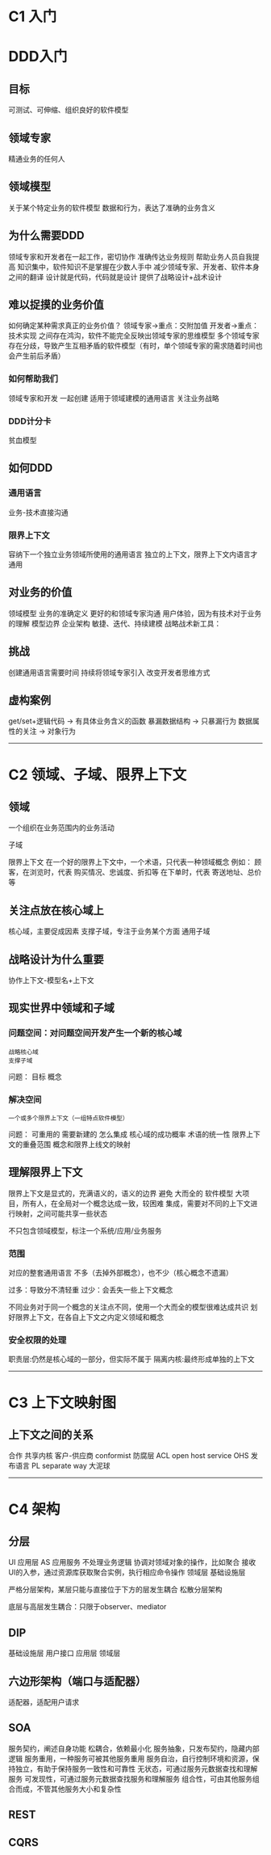 

# C1 入门

# DDD入门
## 目标
可测试、可伸缩、组织良好的软件模型

## 领域专家
精通业务的任何人

## 领域模型
关于某个特定业务的软件模型
数据和行为，表达了准确的业务含义

## 为什么需要DDD
领域专家和开发者在一起工作，密切协作
准确传达业务规则
帮助业务人员自我提高
知识集中，软件知识不是掌握在少数人手中
减少领域专家、开发者、软件本身之间的翻译
设计就是代码，代码就是设计
提供了战略设计+战术设计

## 难以捉摸的业务价值
如何确定某种需求真正的业务价值？
领域专家->重点：交附加值
开发者->重点：技术实现
之间存在鸿沟，软件不能完全反映出领域专家的思维模型
多个领域专家存在分歧，导致产生互相矛盾的软件模型（有时，单个领域专家的需求随着时间也会产生前后矛盾）

### 如何帮助我们
领域专家和开发 一起创建 适用于领域建模的通用语言
关注业务战略

### DDD计分卡
贫血模型


## 如何DDD
### 通用语言
业务-技术直接沟通

### 限界上下文
容纳下一个独立业务领域所使用的通用语言
独立的上下文，限界上下文内语言才通用

## 对业务的价值
领域模型
业务的准确定义
更好的和领域专家沟通
用户体验，因为有技术对于业务的理解
模型边界
企业架构
敏捷、迭代、持续建模
战略战术新工具：

## 挑战
创建通用语言需要时间
持续将领域专家引入
改变开发者思维方式

## 虚构案例
get/set+逻辑代码 -> 有具体业务含义的函数
暴漏数据结构 -> 只暴漏行为
数据属性的关注 -> 对象行为

---
# C2 领域、子域、限界上下文
## 领域
一个组织在业务范围内的业务活动

子域

限界上下文
在一个好的限界上下文中，一个术语，只代表一种领域概念
例如：
顾客，在浏览时，代表 购买情况、忠诚度、折扣等
在下单时，代表 寄送地址、总价等

## 关注点放在核心域上
核心域，主要促成因素
支撑子域，专注于业务某个方面
通用子域

## 战略设计为什么重要
协作上下文-模型名+上下文

## 现实世界中领域和子域
### 问题空间：对问题空间开发产生一个新的核心域
    战略核心域
    支撑子域
问题：
目标
概念

### 解决空间
    一个或多个限界上下文（一组特点软件模型）
问题：
可重用的
需要新建的
怎么集成
核心域的成功概率
术语的统一性
限界上下文的重叠范围
概念和限界上线文的映射

## 理解限界上下文
限界上下文是显式的，充满语义的，语义的边界
避免 大而全的 软件模型
    大项目，所有人，在全局对一个概念达成一致，较困难
集成，需要对不同的上下文进行映射，之间可能共享一些状态

不只包含领域模型，标注一个系统/应用/业务服务

### 范围
对应的整套通用语言
不多（去掉外部概念），也不少（核心概念不遗漏）

过多：导致分不清轻重
过少：会丢失一些上下文概念

不同业务对于同一个概念的关注点不同，使用一个大而全的模型很难达成共识
划好限界上下文，在各自上下文之内定义领域和概念

### 安全权限的处理
职责层:仍然是核心域的一部分，但实际不属于
隔离内核:最终形成单独的上下文



---
# C3 上下文映射图
## 上下文之间的关系
合作
共享内核
客户-供应商
conformist
防腐层 ACL
open host service OHS
发布语言 PL
separate way
大泥球

---
# C4 架构
## 分层
UI
应用层
	AS  应用服务
	不处理业务逻辑
	协调对领域对象的操作，比如聚合
	接收UI的入参，通过资源库获取聚合实例，执行相应命令操作
领域层
基础设施层

严格分层架构，某层只能与直接位于下方的层发生耦合
松散分层架构

底层与高层发生耦合：只限于observer、mediator

## DIP
基础设施层
用户接口
应用层
领域层

## 六边形架构（端口与适配器）
适配器，适配用户请求

## SOA
服务契约，阐述自身功能
松耦合，依赖最小化
服务抽象，只发布契约，隐藏内部逻辑
服务重用，一种服务可被其他服务重用
服务自治，自行控制环境和资源，保持独立，有助于保持服务一致性和可靠性
无状态，可通过服务元数据查找和理解服务
可发现性，可通过服务元数据查找服务和理解服务
组合性，可由其他服务组合而成，不管其他服务大小和复杂性

## REST

## CQRS







































